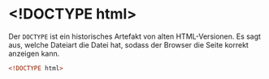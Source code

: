 # &lt;!DOCTYPE html&gt;

<show-structure depth="2" />

Der `DOCTYPE` ist ein historisches Artefakt von alten HTML-Versionen. Es sagt aus, welche Dateiart die Datei hat, sodass der Browser die Seite korrekt
anzeigen kann.

```HTML
<!DOCTYPE html>
```
